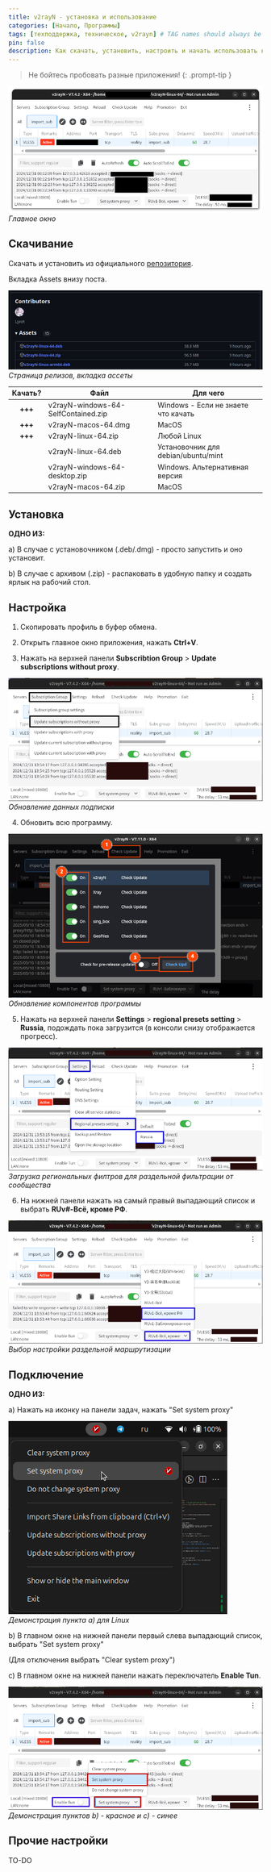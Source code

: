 ```yaml
---
title: v2rayN - установка и использование
categories: [Начало, Программы]
tags: [техподдержка, техническое, v2rayn] # TAG names should always be lowercase
pin: false
description: Как скачать, установить, настроить и начать использовать клиентское VPN-приложение v2rayN.
---
```


> Не бойтесь пробовать разные приложения!
> {: .prompt-tip }

![Главное окно](/assets/v2rayN_main.webp)
_Главное окно_

## Скачивание

Скачать и установить из официального [репозитория](https://github.com/2dust/v2rayN/releases).

Вкладка Assets внизу поста.

![Страница релизов, вкладка ассеты](/assets/v2rayN_Assets.webp)
_Страница релизов, вкладка ассеты_

| Качать? | Файл                                | Для чего                            |
| :-----: | ----------------------------------- | ----------------------------------- |
| **+++** | v2rayN-windows-64-SelfContained.zip | Windows - Если не знаете что качать |
| **+++** | v2rayN-macos-64.dmg                 | MacOS                               |
| **+++** | v2rayN-linux-64.zip                 | Любой Linux                         |
|         | v2rayN-linux-64.deb                 | Установочник для debian/ubuntu/mint |
|         | v2rayN-windows-64-desktop.zip       | Windows. Альтернативная версия      |
|         | v2rayN-macos-64.zip                 | MacOS                               |

## Установка

**ОДНО ИЗ:**

a) В случае с установочником (.deb/.dmg) - просто запустить и оно установит.

b) В случае с архивом (.zip) - распаковать в удобную папку и создать ярлык на рабочий стол.

## Настройка

1. Скопировать профиль в буфер обмена.

2. Открыть главное окно приложения, нажать **Ctrl+V**.

3. Нажать на верхней панели **Subscribtion Group** > **Update subscriptions without proxy**.

![](/assets/v2rayN_setup_1.webp)
_Обновление данных подписки_

4. Обновить всю программу.

![](/assets/how-to-update.webp)
_Обновление компонентов программы_

5. Нажать на верхней панели **Settings** > **regional presets setting** > **Russia**, подождать пока загрузится (в консоли снизу отображается прогресс).

![](/assets/v2rayN_setup_4.webp)
_Загрузка региональных филтров для раздельной фильтрации от сообщества_

6. На нижней панели нажать на самый правый выпадающий список и выбрать **RUv#-Всё, кроме РФ**.

![](/assets/v2rayN_setup_3.webp)
_Выбор настройки раздельной маршрутизации_

## Подключение

**ОДНО ИЗ:**

a) Нажать на иконку на панели задач, нажать "Set system proxy"

![](/assets/v2rayN_setup_5.webp)
_Демонстрация пункта a) для Linux_

b) В главном окне на нижней панели первый слева выпадающий список, выбрать "Set system proxy"

(Для отключения выбрать "Clear system proxy")

c) В главном окне на нижней панели нажать переключатель **Enable Tun**.

![](/assets/v2rayN_setup_2.webp)
_Демонстрация пунктов b) - красное и c) - синее_

## Прочие настройки

TO-DO
